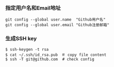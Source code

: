 ### 指定用户名和Email地址
````
git config --global user.name  "Github用户名"
git config --global user.email "Github注册邮箱"
````
### 生成SSH key
```
$ ssh-keygen -t rsa
$ cat ~/.ssh/id_rsa.pub　＃ copy file content 
$ ssh -T git@github.com  # check config 
```



